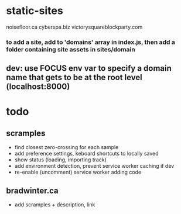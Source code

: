 # static-sites

noisefloor.ca
cyberspa.biz
victorysquareblockparty.com

### to add a site, add to 'domains' array in index.js, then add a folder containing site assets in sites/domain


## dev: use FOCUS env var to specify a domain name that gets to be at the root level (localhost:8000)


# todo

## scramples

- find closest zero-crossing for each sample
- add preference settings, keboard shortcuts to locally saved
- show status (loading, importing track)
- add environment detection, prevent service worker caching if dev
- re-enable (uncomment) service worker adding code

## bradwinter.ca

- add scramples + description, link